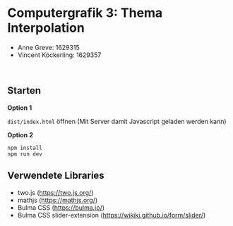 # Computergrafik 3: Thema Interpolation

- Anne Greve: 1629315
- Vincent Köckerling: 1629357

&nbsp;

## Starten

**Option 1**

`dist/index.html` öffnen (Mit Server damit Javascript geladen werden kann)

**Option 2**

```
npm install
npm run dev
```

## Verwendete Libraries

- two.js (https://two.js.org/)
- mathjs (https://mathjs.org/)
- Bulma CSS (https://bulma.io/)
- Bulma CSS slider-extension (https://wikiki.github.io/form/slider/)